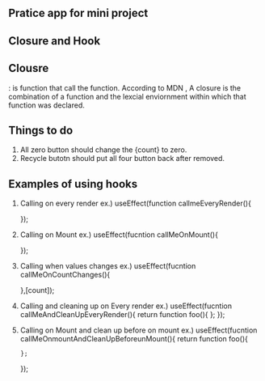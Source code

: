 ## Pratice app for mini project

## Closure and Hook

## Clousre
 : is function that call the function. According to MDN , A closure is the combination of a  function and the lexcial enviornment within which that function was declared. 

 ## Things to do
 1. All zero button should change the {count} to zero.
 2. Recycle butotn should put all four button back after removed.

 ## Examples of using hooks
 1. Calling on every render
    ex.) useEffect(function callmeEveryRender(){

    });
 2. Calling on Mount
    ex.) useEffect(fucntion callMeOnMount(){

    });
 3. Calling when values changes
    ex.) useEffect(fucntion callMeOnCountChanges(){

    },[count]);

 4. Calling and cleaning up on Every render
    ex.) useEffect(fucntion callMeAndCleanUpEveryRender(){
        return function foo(){
        };
    });
 5. Calling on Mount and clean up before on mount 
    ex.) useEffect(fucntion callMeOnmountAndCleanUpBeforeunMount(){
        return function foo(){

        };
    });